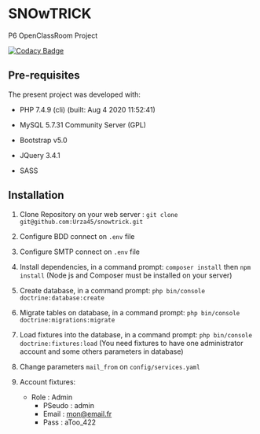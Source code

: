 # SNOwTRICK

P6 OpenClassRoom Project

[![Codacy Badge](https://app.codacy.com/project/badge/Grade/f03f0dffe632446393f5a47e4521f12d)](https://www.codacy.com/gh/Urza45/snowtrick/dashboard?utm_source=github.com&amp;utm_medium=referral&amp;utm_content=Urza45/snowtrick&amp;utm_campaign=Badge_Grade)

## Pre-requisites

The present project was developed with:

- PHP 7.4.9 (cli) (built: Aug  4 2020 11:52:41)

- MySQL  5.7.31 Community Server (GPL)

- Bootstrap v5.0

- JQuery 3.4.1

- SASS

## Installation

1. Clone Repository on your web server : `git clone git@github.com:Urza45/snowtrick.git`

2. Configure BDD connect on `.env` file

3. Configure SMTP connect on `.env` file

4. Install dependencies, in a command prompt: `composer install` then `npm install`
    (Node js and Composer must be installed on your server)

5. Create database, in a command prompt: `php bin/console doctrine:database:create`

6. Migrate tables on database, in a command prompt: `php bin/console doctrine:migrations:migrate`

7. Load fixtures into the database, in a command prompt: `php bin/console doctrine:fixtures:load`
    (You need fixtures to have one administrator account and some others parameters in database)

8. Change parameters `mail_from` on `config/services.yaml`

9. Account fixtures:
      - Role : Admin
        - PSeudo : admin
        - Email  : mon@email.fr
        - Pass   : aToo_422
